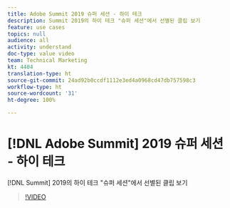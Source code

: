 ```yaml
---
title: Adobe Summit 2019 슈퍼 세션 - 하이 테크
description: Summit 2019의 하이 테크 "슈퍼 세션"에서 선별된 클립 보기
feature: use cases
topics: null
audience: all
activity: understand
doc-type: value video
team: Technical Marketing
kt: 4404
translation-type: ht
source-git-commit: 24ad92b0ccdf1112e3ed4a0968cd47db757598c3
workflow-type: ht
source-wordcount: '31'
ht-degree: 100%

---
```



# [!DNL Adobe Summit] 2019 슈퍼 세션 - 하이 테크

[!DNL Summit] 2019의 하이 테크 &quot;슈퍼 세션&quot;에서 선별된 클립 보기

>[!VIDEO](https://video.tv.adobe.com/v/30548/?quality=12)
